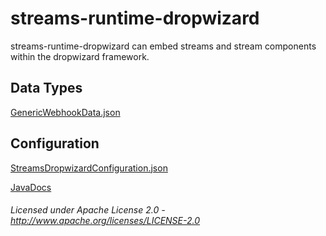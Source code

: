 streams-runtime-dropwizard
==============

streams-runtime-dropwizard can embed streams and stream components within the dropwizard framework.

## Data Types

[GenericWebhookData.json](GenericWebhookData.json "GenericWebhookData.json")

## Configuration

[StreamsDropwizardConfiguration.json](StreamsDropwizardConfiguration.json "StreamsDropwizardConfiguration.json")

[JavaDocs](apidocs/index.html "JavaDocs")

###### Licensed under Apache License 2.0 - http://www.apache.org/licenses/LICENSE-2.0
